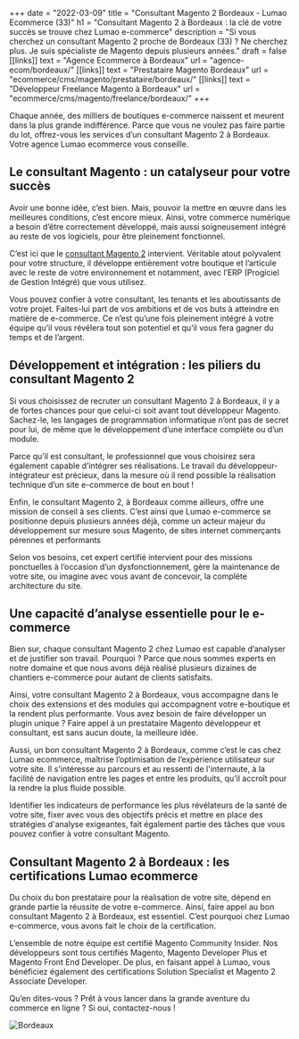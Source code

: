+++
date = "2022-03-09"
title = "Consultant Magento 2 Bordeaux - Lumao Ecommerce  (33)"
h1 = "Consultant Magento 2 à Bordeaux : la clé de votre succès se trouve chez Lumao e-commerce"
description = "Si vous cherchez un consultant Magento 2 proche de Bordeaux (33) ? Ne cherchez plus. Je suis spécialiste de Magento depuis plusieurs années."
draft = false
[[links]]
    text = "Agence Ecommerce à Bordeaux"
    url = "agence-ecom/bordeaux/"
[[links]]
    text = "Prestataire Magento Bordeaux"
    url = "ecommerce/cms/magento/prestataire/bordeaux/"
[[links]]
    text = "Développeur Freelance Magento à Bordeaux"
    url = "ecommerce/cms/magento/freelance/bordeaux/"
+++

Chaque année, des milliers de boutiques e-commerce naissent et meurent dans la plus grande indifférence. Parce que vous ne voulez pas faire partie du lot, offrez-vous les services d’un consultant Magento 2 à Bordeaux. Votre agence Lumao ecommerce vous conseille.

## Le consultant Magento : un catalyseur pour votre succès

Avoir une bonne idée, c’est bien. Mais, pouvoir la mettre en œuvre dans les meilleures conditions, c’est encore mieux. Ainsi, votre commerce numérique a besoin d’être correctement développé, mais aussi soigneusement intégré au reste de vos logiciels, pour être pleinement fonctionnel.

C’est ici que le [consultant Magento 2](/ecommerce/cms/magento/consultant/) intervient. Véritable atout polyvalent pour votre structure, il développe entièrement votre boutique et l’articule avec le reste de votre environnement et notamment, avec l’ERP (Progiciel de Gestion Intégré) que vous utilisez.

Vous pouvez confier à votre consultant, les tenants et les aboutissants de votre projet. Faites-lui part de vos ambitions et de vos buts à atteindre en matière de e-commerce. Ce n’est qu’une fois pleinement intégré à votre équipe qu’il vous révélera tout son potentiel et qu’il vous fera gagner du temps et de l’argent.

## Développement et intégration : les piliers du consultant Magento 2

Si vous choisissez de recruter un consultant Magento 2 à Bordeaux, il y a de fortes chances pour que celui-ci soit avant tout développeur Magento. Sachez-le, les langages de programmation informatique n’ont pas de secret pour lui, de même que le développement d’une interface complète ou d’un module.

Parce qu’il est consultant, le professionnel que vous choisirez sera également capable d’intégrer ses réalisations. Le travail du développeur-intégrateur est précieux, dans la mesure où il rend possible la réalisation technique d’un site e-commerce de bout en bout !

Enfin, le consultant Magento 2, à Bordeaux comme ailleurs, offre une mission de conseil à ses clients. C’est ainsi que Lumao e-commerce se positionne depuis plusieurs années déjà, comme un acteur majeur du développement sur mesure sous Magento, de sites internet commerçants pérennes et performants

Selon vos besoins, cet expert certifié intervient pour des missions ponctuelles à l’occasion d’un dysfonctionnement, gère la maintenance de votre site, ou imagine avec vous avant de concevoir, la complète architecture du site.

## Une capacité d’analyse essentielle pour le e-commerce

Bien sur, chaque consultant Magento 2 chez Lumao est capable d’analyser et de justifier son travail. Pourquoi ? Parce que nous sommes experts en notre domaine et que nous avons déjà réalisé plusieurs dizaines de chantiers e-commerce pour autant de clients satisfaits.

Ainsi, votre consultant Magento 2 à Bordeaux, vous accompagne dans le choix des extensions et des modules qui accompagnent votre e-boutique et la rendent plus performante. Vous avez besoin de faire développer un plugin unique ? Faire appel à un prestataire Magento développeur et consultant, est sans aucun doute, la meilleure idée.

Aussi, un bon consultant Magento 2 à Bordeaux, comme c’est le cas chez Lumao ecommerce, maîtrise l’optimisation de l’expérience utilisateur sur votre site. Il s'intéresse au parcours et au ressenti de l'internaute, à la facilité de navigation entre les pages et entre les produits, qu’il accroît pour la rendre la plus fluide possible.

Identifier les indicateurs de performance les plus révélateurs de la santé de votre site, fixer avec vous des objectifs précis et mettre en place des stratégies d'analyse exigeantes, fait également partie des tâches que vous pouvez confier à votre consultant Magento.

## Consultant Magento 2 à Bordeaux : les certifications Lumao ecommerce

Du choix du bon prestataire pour la réalisation de votre site, dépend en grande partie la réussite de votre e-commerce. Ainsi, faire appel au bon consultant Magento 2 à Bordeaux, est essentiel. C’est pourquoi chez Lumao e-commerce, vous avons fait le choix de la certification.

L’ensemble de notre équipe est certifié Magento Community Insider. Nos développeurs sont tous certifiés Magento, Magento Developer Plus et Magento Front End Developer. De plus, en faisant appel à Lumao, vous bénéficiez également des certifications Solution Specialist et Magento 2 Associate Developer.

Qu’en dites-vous ? Prêt à vous lancer dans la grande aventure du commerce en ligne ? Si oui, contactez-nous !

<img class="animate zoomIn margin-auto" src="/images/ville/bordeaux.png" alt="Bordeaux" />

